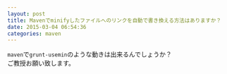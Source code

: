 ```yaml
---
layout: post
title: Mavenでminifyしたファイルへのリンクを自動で書き換える方法はありますか？
date: 2015-03-04 06:54:36
categories: maven
---
```

<!-- {% raw %} -->
<p><code>maven</code>で<code>grunt-usemin</code>のような動きは出来るんでしょうか？<br>
ご教授お願い致します。</p>
<!-- {% endraw %} -->
